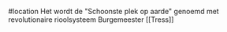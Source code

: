 #location 
Het wordt de "Schoonste plek op aarde" genoemd met revolutionaire rioolsysteem
Burgemeester [[Tress]]